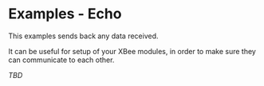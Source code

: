 # Examples - Echo

This examples sends back any data received.

It can be useful for setup of your XBee modules, in order to make sure they can communicate to each other.

*TBD*